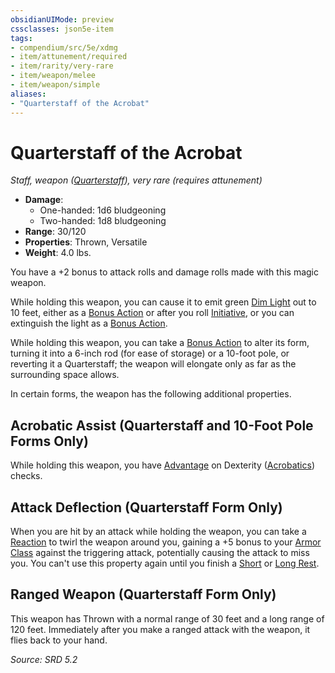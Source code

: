 ```yaml
---
obsidianUIMode: preview
cssclasses: json5e-item
tags:
- compendium/src/5e/xdmg
- item/attunement/required
- item/rarity/very-rare
- item/weapon/melee
- item/weapon/simple
aliases: 
- "Quarterstaff of the Acrobat"
---
```

# Quarterstaff of the Acrobat
*Staff, weapon ([Quarterstaff](quarterstaff-xphb.md)), very rare (requires attunement)*  

- **Damage**:
  - One-handed: 1d6 bludgeoning
  - Two-handed: 1d8 bludgeoning
- **Range**: 30/120
- **Properties**: Thrown, Versatile
- **Weight**: 4.0 lbs.

You have a +2 bonus to attack rolls and damage rolls made with this magic weapon.

While holding this weapon, you can cause it to emit green [Dim Light](dim-light-xphb.md) out to 10 feet, either as a [Bonus Action](bonus-action-xphb.md) or after you roll [Initiative](initiative-xphb.md), or you can extinguish the light as a [Bonus Action](bonus-action-xphb.md).

While holding this weapon, you can take a [Bonus Action](bonus-action-xphb.md) to alter its form, turning it into a 6-inch rod (for ease of storage) or a 10-foot pole, or reverting it a Quarterstaff; the weapon will elongate only as far as the surrounding space allows.

In certain forms, the weapon has the following additional properties.

## Acrobatic Assist (Quarterstaff and 10-Foot Pole Forms Only)

While holding this weapon, you have [Advantage](advantage-xphb.md) on Dexterity ([Acrobatics](skills.md#Acrobatics)) checks.

## Attack Deflection (Quarterstaff Form Only)

When you are hit by an attack while holding the weapon, you can take a [Reaction](reaction-xphb.md) to twirl the weapon around you, gaining a +5 bonus to your [Armor Class](armor-class-xphb.md) against the triggering attack, potentially causing the attack to miss you. You can't use this property again until you finish a [Short](short-rest-xphb.md) or [Long Rest](long-rest-xphb.md).

## Ranged Weapon (Quarterstaff Form Only)

This weapon has Thrown with a normal range of 30 feet and a long range of 120 feet. Immediately after you make a ranged attack with the weapon, it flies back to your hand.

*Source: SRD 5.2*